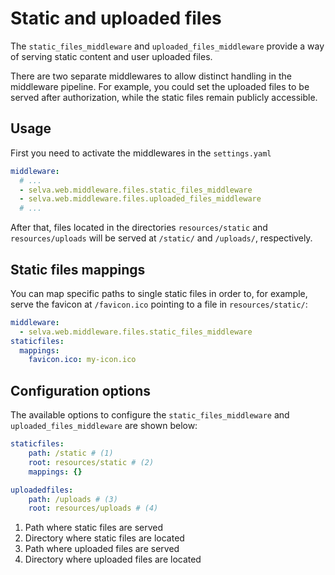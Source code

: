 # Static and uploaded files

The `static_files_middleware` and `uploaded_files_middleware` provide a way of serving
static content and user uploaded files.

There are two separate middlewares to allow distinct handling in the middleware
pipeline. For example, you could set the uploaded files to be served after authorization,
while the static files remain publicly accessible.

## Usage

First you need to activate the middlewares in the `settings.yaml`

```yaml
middleware:
  # ...
  - selva.web.middleware.files.static_files_middleware
  - selva.web.middleware.files.uploaded_files_middleware
  # ...
```

After that, files located in the directories `resources/static` and `resources/uploads`
will be served at `/static/` and `/uploads/`, respectively.

## Static files mappings

You can map specific paths to single static files in order to, for example, serve
the favicon at `/favicon.ico` pointing to a file in `resources/static/`:

```yaml
middleware:
  - selva.web.middleware.files.static_files_middleware
staticfiles:
  mappings:
    favicon.ico: my-icon.ico
```

## Configuration options

The available options to configure the `static_files_middleware` and `uploaded_files_middleware`
are shown below:

```yaml
staticfiles:
    path: /static # (1)
    root: resources/static # (2)
    mappings: {}

uploadedfiles:
    path: /uploads # (3)
    root: resources/uploads # (4)
```

1.  Path where static files are served
2.  Directory where static files are located
3.  Path where uploaded files are served
4.  Directory where uploaded files are located
